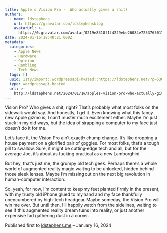 ```yaml
---
title: Apple's Vision Pro -  Who actually gives a shit?
authors:
  - name: ldstephens
    url: https://gravatar.com/ldstephensblog
    avatarUrl: >-
      https://0.gravatar.com/avatar/0219e8318f1f4229ebe26084e7253765017f43ca0c631be37dc6d0b8ad6e40a4?s=96&d=identicon&r=G
date: 2024-01-16T18:40:21.000Z
metadata:
  categories:
    - Apple News
    - Hardware
    - Opinion
    - Rambling
    - Tech News
  tags: []
  uuid: 11ty/import::wordpressapi-hosted::https://ldstephens.net/?p=5361
  type: wordpressapi-hosted
  url: >-
    http://ldstephens.net/2024/01/16/apples-vision-pro-who-actually-gives-a-shit/
---
```


Vision Pro? Who gives a shit, right? That’s probably what most folks on the sidewalk would say. And honestly, I get it. Even knowing what this fancy new Apple gizmo is, I can’t muster much excitement either. Maybe I’m just stuck in my old ways, but the idea of strapping a computer to my face just doesn’t do it for me.

Let’s face it, the Vision Pro ain’t exactly chump change. It’s like dropping a house payment on a glorified pair of goggles. For most folks, that’s a tough pill to swallow. Sure, it might be cutting-edge tech and all, but for the average Joe, it’s about as fucking practical as a new Lamborghini.

But hey, that’s just me, the grumpy old tech geek. Perhaps there’s a whole world of augmented reality magic waiting to be unlocked, hidden behind those sleek lenses. Maybe I’m missing out on the next big revolution in human-computer interaction.

So, yeah, for now, I’m content to keep my feet planted firmly in the present, with my trusty old iPhone glued to my hand and my face thankfully unencumbered by high-tech headgear. Maybe someday, the Vision Pro will win me over. But until then, I’ll happily watch from the sidelines, waiting to see if this augmented reality dream turns into reality, or just another expensive fad gathering dust in a corner.

Published first to [ldstephens.me](https://ldstephens.me/apples-vision-pro-who-actually-gives-a-shit) – January 16, 2024
